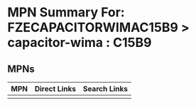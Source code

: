 



# MPN Summary For: FZECAPACITORWIMAC15B9 > capacitor-wima : C15B9

## MPNs
  

|MPN|Direct Links|Search Links|
| :--- | :--- | :--- |
||||
